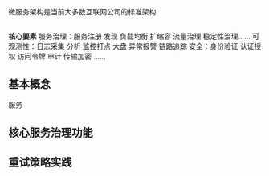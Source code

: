 微服务架构是当前大多数互联网公司的标准架构

## 
**核心要素**
服务治理：服务注册 发现 负载均衡 扩缩容 流量治理 稳定性治理……
可观测性：日志采集 分析 监控打点 大盘 异常报警 链路追踪
安全：身份验证 认证授权 访问令牌 审计 传输加密 ……
## 基本概念
服务

## 核心服务治理功能

## 重试策略实践

